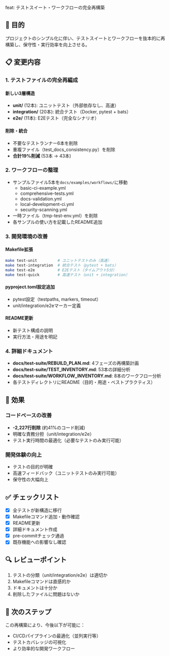 feat: テストスイート・ワークフローの完全再構築

## 🎯 目的

プロジェクトのシンプル化に伴い、テストスイートとワークフローを抜本的に再構築し、保守性・実行効率を向上させる。

## 📋 変更内容

### 1. テストファイルの完全再編成

#### 新しい3層構造
- **unit/** (12本): ユニットテスト（外部依存なし、高速）
- **integration/** (20本): 統合テスト（Docker, pytest + bats）
- **e2e/** (11本): E2Eテスト（完全なシナリオ）

#### 削除・統合
- 不要なテストランナー6本を削除
- 重複ファイル（test_docs_consistency.py）を削除
- **合計19%削減** (53本 → 43本)

### 2. ワークフローの整理

- サンプルファイル5本を`docs/examples/workflows/`に移動
  - basic-ci-example.yml
  - comprehensive-tests.yml
  - docs-validation.yml
  - local-development-ci.yml
  - security-scanning.yml
- 一時ファイル（tmp-test-env.yml）を削除
- 各サンプルの使い方を記載したREADME追加

### 3. 開発環境の改善

#### Makefile拡張
```bash
make test-unit         # ユニットテストのみ（高速）
make test-integration  # 統合テスト（pytest + bats）
make test-e2e          # E2Eテスト（タイムアウト5分）
make test-quick        # 高速テスト（unit + integration）
```

#### pyproject.toml設定追加
- pytest設定（testpaths, markers, timeout）
- unit/integration/e2eマーカー定義

#### README更新
- 新テスト構成の説明
- 実行方法・用途を明記

### 4. 詳細ドキュメント

- **docs/test-suite/REBUILD_PLAN.md**: 4フェーズの再構築計画
- **docs/test-suite/TEST_INVENTORY.md**: 53本の詳細分析
- **docs/test-suite/WORKFLOW_INVENTORY.md**: 8本のワークフロー分析
- 各テストディレクトリにREADME（目的・用途・ベストプラクティス）

## 🎁 効果

### コードベースの改善
- **-2,227行削除** (約41%のコード削減)
- 明確な責務分担（unit/integration/e2e）
- テスト実行時間の最適化（必要なテストのみ実行可能）

### 開発体験の向上
- テストの目的が明確
- 高速フィードバック（ユニットテストのみ実行可能）
- 保守性の大幅向上

## ✅ チェックリスト

- [x] 全テストが新構造に移行
- [x] Makefileコマンド追加・動作確認
- [x] README更新
- [x] 詳細ドキュメント作成
- [x] pre-commitチェック通過
- [x] 既存機能への影響なし確認

## 🔍 レビューポイント

1. テストの分類（unit/integration/e2e）は適切か
2. Makefileコマンドは直感的か
3. ドキュメントは十分か
4. 削除したファイルに問題はないか

## 📖 次のステップ

この再構築により、今後以下が可能に：
- CI/CDパイプラインの最適化（並列実行等）
- テストカバレッジの可視化
- より効率的な開発ワークフロー
